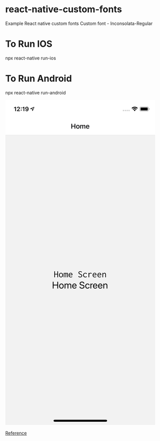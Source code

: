# react-native-custom-fonts
Example React native custom fonts
Custom font - Inconsolata-Regular

# To Run IOS
npx react-native run-ios

# To Run Android
npx react-native run-android

![Screenshot](screenshot.png)

[Reference](https://medium.com/@danielskripnik/how-to-add-and-remove-custom-fonts-in-react-native-b2830084b0e4)
